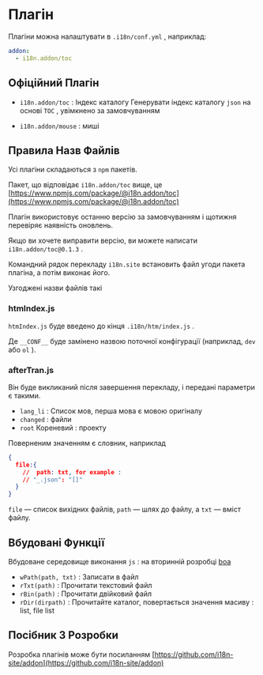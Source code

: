 # Плагін

Плагіни можна налаштувати в `.i18n/conf.yml` , наприклад:

```yml
addon:
  - i18n.addon/toc
```

## Офіційний Плагін

* `i18n.addon/toc` : Індекс каталогу
  Генерувати індекс каталогу `json` на основі `TOC` , увімкнено за замовчуванням

* `i18n.addon/mouse` : миші

## Правила Назв Файлів

Усі плагіни складаються з `npm` пакетів.

Пакет, що відповідає `i18n.addon/toc` вище, це [https://www.npmjs.com/package/@i18n.addon/toc](https://www.npmjs.com/package/@i18n.addon/toc)

Плагін використовує останню версію за замовчуванням і щотижня перевіряє наявність оновлень.

Якщо ви хочете виправити версію, ви можете написати `i18n.addon/toc@0.1.3` .

Командний рядок перекладу `i18n.site` встановить файл угоди пакета плагіна, а потім виконає його.

Узгоджені назви файлів такі

### htmIndex.js

`htmIndex.js` буде введено до кінця `.i18n/htm/index.js` .

Де `__CONF__` буде замінено назвою поточної конфігурації (наприклад, `dev` або `ol` ).

### afterTran.js

Він буде викликаний після завершення перекладу, і передані параметри є такими.

* `lang_li` : Список мов, перша мова є мовою оригіналу
* `changed` : файли
* `root` Кореневий : проекту

Поверненим значенням є словник, наприклад

```json
{
  file:{
    //  path: txt, for example :
    // "_.json": "[]"
  }
}
```

`file` — список вихідних файлів, `path` — шлях до файлу, а `txt` — вміст файлу.

## Вбудовані Функції

Вбудоване середовище виконання `js` : на вторинній розробці [boa](https://github.com/boa-dev/boa)

* `wPath(path, txt)` : Записати в файл
* `rTxt(path)` : Прочитати текстовий файл
* `rBin(path)` : Прочитати двійковий файл
* `rDir(dirpath)` : Прочитайте каталог, повертається значення масиву : list, file list

## Посібник З Розробки

Розробка плагінів може бути посиланням [https://github.com/i18n-site/addon](https://github.com/i18n-site/addon)